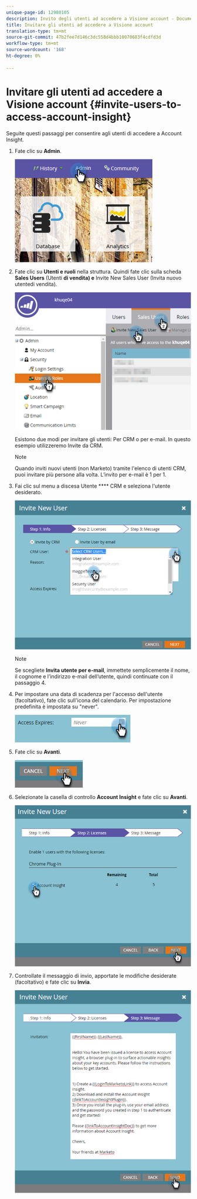 ```yaml
---
unique-page-id: 12980105
description: Invito degli utenti ad accedere a Visione account - Documenti Marketo - Documentazione prodotto
title: Invitare gli utenti ad accedere a Visione account
translation-type: tm+mt
source-git-commit: 47b2fee7d146c3dc558d4bbb10070683f4cdfd3d
workflow-type: tm+mt
source-wordcount: '168'
ht-degree: 0%

---
```



# Invitare gli utenti ad accedere a Visione account {#invite-users-to-access-account-insight}

Seguite questi passaggi per consentire agli utenti di accedere a Account Insight.

1. Fate clic su **Admin**.

   ![](assets/admin-1.png)

1. Fate clic su **Utenti e ruoli** nella struttura. Quindi fate clic sulla scheda **Sales Users** (Utenti **di vendita) e** Invite New Sales User (Invita nuovo utentedi vendita).

   ![](assets/two-6.png)

   Esistono due modi per invitare gli utenti: Per CRM o per e-mail. In questo esempio utilizzeremo Invite da CRM.

   >[!NOTE]
   >
   >Quando inviti nuovi utenti (non Marketo) tramite l&#39;elenco di utenti CRM, puoi invitare più persone alla volta. L’invito per e-mail è 1 per 1.

1. Fai clic sul menu a discesa Utente **** CRM e seleziona l&#39;utente desiderato.

   ![](assets/three-5.png)

   >[!NOTE]
   >
   >Se scegliete **Invita utente per e-mail**, immettete semplicemente il nome, il cognome e l’indirizzo e-mail dell’utente, quindi continuate con il passaggio 4.

1. Per impostare una data di scadenza per l&#39;accesso dell&#39;utente (facoltativo), fate clic sull&#39;icona del calendario. Per impostazione predefinita è impostata su &quot;never&quot;.

   ![](assets/four-5.png)

1. Fate clic su **Avanti**.

   ![](assets/five-5.png)

1. Selezionate la casella di controllo **Account Insight** e fate clic su **Avanti**.

   ![](assets/six-3.png)

1. Controllate il messaggio di invio, apportate le modifiche desiderate (facoltativo) e fate clic su **Invia**.

   ![](assets/seven-2.png)


